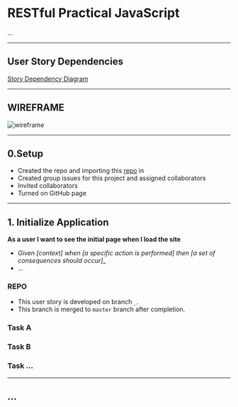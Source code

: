 # RESTful Practical JavaScript

...

---

## User Story Dependencies

[Story Dependency Diagram](https://excalidraw.com/)

---

## WIREFRAME

![wireframe]()

---

## 0.Setup

- Created the repo and importing this [repo](https://github.com/HackYourFutureBelgium/restful-pjs) in
- Created group issues for this project and assigned collaborators
- Invited collaborators
- Turned on GitHub page
---

## 1. Initialize Application

__As a user I want to see the initial page when I load the site__

- _Given [context] when [a specific action is performed] then [a set of consequences should occur]__
- ...

### REPO

- This user story is developed on branch `_`.
- This branch is merged to `master` branch after completion.

### Task A

### Task B

### Task ...

---

## ...
